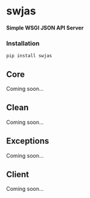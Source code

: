 # swjas
**Simple WSGI JSON API Server**
### Installation
`pip install swjas`
## Core
Coming soon...
## Clean
Coming soon...
## Exceptions
Coming soon...
## Client
Coming soon...